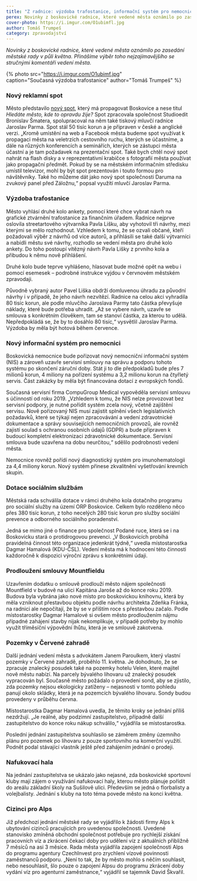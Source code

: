 ```yaml
---
title: "Z radnice: výzdoba trafostanice, informační systém pro nemocnici, knihovna a hala"
perex: Novinky z boskovické radnice, které vedené města oznámilo po zasedání městské rady v půli května.
cover-photo: https://i.imgur.com/O1ubimfl.jpg
author: Tomáš Trumpeš
category: zpravodajství
---
```


*Novinky z boskovické radnice, které vedené města oznámilo po zasedání městské rady v půli května. Přinášíme výběr toho nejzajímavějšího se stručnými komentáři vedení města.*

{% photo src="https://i.imgur.com/O1ubimf.jpg" caption="Současná výzdoba trafostanice" author="Tomáš Trumpeš" %}

### Nový reklamní spot

Město představilo [nový spot](https://www.youtube.com/watch?v=tjdVXng7lkQ), který má propagovat Boskovice a nese titul *Hledáte město, kde to opravdu žije?* Spot zpracovala společnost Studioedit Bronislav Šmatera, spolupracoval na něm také tiskový mluvčí radnice Jaroslav Parma. Spot stál 50 tisíc korun a je připraven v české a anglické verzi. „Kromě umístění na web  a Facebook města budeme spot využívat k propagaci města na veletrzích cestovního ruchu, kterých se účastníme, a dále na různých konferencích a seminářích, kterých se zástupci města účastní a je tam požadavek  na prezentační spot. Také bych chtěl nový spot nahrát na flash disky a v reprezentativní krabičce s fotografií města používat jako propagační předmět. Pokud by se na městském informačním středisku umístil televizor, mohl by být spot prezentován i touto formou pro návštěvníky. Také ho můžeme dát jako nový spot společnosti Daruma na zvukový panel před Záložnu,“ popsal využití mluvčí Jaroslav Parma.

### Výzdoba trafostanice

Město vyhlásí druhé kolo ankety, pomocí které chce vybrat návrh na grafické ztvárnění trafostanice za finančním úřadem. Radnice nejprve oslovila streetartového výtvarníka Pavla Lišku, aby vyhotovil tři návrhy, mezi kterými se mělo rozhodnout. Vzhledem k tomu, že se ozvali občané, kteří požadovali výběr z návrhů od více autorů, a přihlásili se také další výtvarníci a nabídli městu své návrhy, rozhodlo se vedení města pro druhé kolo ankety. Do toho postoupí vítězný návrh Pavla Lišky z prvního kola a přibudou k němu nově přihlášení.
 
Druhé kolo bude teprve vyhlášeno, hlasovat bude možné opět na webu i pomocí esemesek – podrobné instrukce vyjdou v červnovém městském zpravodaji.

Původně vybraný autor Pavel Liška obdrží domluvenou úhradu za původní návrhy i v případě, že jeho návrh nezvítězí. Radnice na celou akci vyhradila 80 tisíc korun, ale podle mluvčího Jaroslava Parmy tato částka převyšuje náklady, které bude potřeba uhradit. „Až se vybere návrh, uzavře se smlouva s konkrétním člověkem, tam se stanoví částka, za kterou to udělá. Nepředpokládá se, že by to dosáhlo 80 tisíc,“ vysvětlil Jaroslav Parma. Výzdoba by měla být hotová během července.

### Nový informační systém pro nemocnici

Boskovická nemocnice bude pořizovat nový nemocniční informační systém (NIS) a zároveň uzavře servisní smlouvy na správu a podporu tohoto systému po skončení záruční doby. Stát ji to dle předpokladů bude přes 7 milionů korun, 4 miliony na pořízení systému a 3,2 milionu korun na čtyřletý servis. Část zakázky by měla být financována dotací z evropských fondů.

Současná servisní firma CompuGroup Medical vypověděla servisní smlouvu s účinností od roku 2019. „Vzhledem k tomu, že NIS nelze provozovat bez servisní podpory, je nutné pořídit systém zcela nový, včetně zajištění servisu. Nově pořizovaný NIS musí zajistit splnění všech legislativních požadavků, které se týkají nejen zpracovávání a vedení zdravotnické dokumentace a správy souvisejících nemocničních provozů, ale rovněž zajistí soulad s ochranou osobních údajů (GDPR) a bude připraven k budoucí kompletní elektronizaci zdravotnické dokumentace. Servisní smlouva bude uzavřena na dobu neurčitou,“ sdělilo podrobnosti vedení města.

Nemocnice rovněž pořídí nový diagnostický systém pro imunohematologii za 4,4 miliony korun. Nový systém přinese zkvalitnění vyšetřování krevních skupin.

### Dotace sociálním službám

Městská rada schválila dotace v rámci druhého kola dotačního programu pro sociální služby na území ORP Boskovice. Celkem bylo rozděleno něco přes 380 tisíc korun, z toho necelých 280 tisíc korun pro služby sociální prevence a odborného sociálního poradenství.

Jedná se mimo jiné o finance pro společnost Podané ruce, která se i na Boskovicku stará o protidrogovou prevenci. „V Boskovicích probíhá  pravidelná činnost této organizace jedenkrát týdně,“ uvedla místostarostka Dagmar Hamalová (KDU-ČSL). Vedení města má k hodnocení této činnosti každoročně k dispozici výroční zprávu s konkrétními údaji.

### Prodloužení smlouvy Mountfieldu

Uzavřením dodatku o smlouvě prodlouží město nájem společnosti Mountfield v budově na ulici Kapitána Jaroše až do konce roku 2019. Budova byla vybrána jako nové místo pro boskovickou knihovnu, která by měla vzniknout přestavbou objektu podle návrhu architekta Zdeňka Fránka, na radnici ale nepočítají, že by se v příštím roce s přestavbou začalo. Podle místostarostky Dagmar Hamalové si ovšem město prodloužením nájmu případné zahájení stavby nijak nekomplikuje, v případě potřeby by mohlo využít tříměsíční výpovědní lhůtu, která je ve smlouvě zakotvena.

### Pozemky v Červené zahradě

Další jednání vedení města s advokátem Janem Paroulkem, který vlastní pozemky v Červené zahradě, proběhlo 11. května. Je dohodnuto, že se zpracuje znalecký posudek také na pozemky hotelu Velen, které majitel nově městu nabízí. Na parcely bývalého lihovaru už znalecký posudek vypracován byl. Současně město požádalo o provedení sond, aby se zjistilo, zda pozemky nejsou ekologicky zatíženy – nejasnosti v tomto pohledu panují okolo skládky, která je na pozemcích bývalého lihovaru. Sondy budou provedeny v průběhu června.

Místostarostka Dagmar Hamalová uvedla, že těmito kroky se jednání příliš nezdržují. „Je reálné, aby podzimní zastupitelstvo, případně další zastupitelstvo do konce roku nákup schválilo,“ vyjádřila se místostarostka.

Poslední jednání zastupitelstva souhlasilo se záměrem změny územního plánu pro pozemek po lihovaru z pouze sportovního na komerční využití. Podnět podal stávající vlastník ještě před zahájením jednání o prodeji.

### Nafukovací hala

Na jednání zastupitelstva se ukázalo jako nejasné, zda boskovické sportovní kluby mají zájem o využívání nafukovací haly, kterou město plánuje pořídit do areálu základní školy na Sušilově ulici. Především se jedná o florbalisty a volejbalisty. Jednání s kluby na toto téma povede město na konci května.

### Cizinci pro Alps

Již předchozí jednání městské rady se vyjádřilo k žádosti firmy Alps k ubytování cizinců pracujících pro uvedenou společnosti. Uvedené stanovisko zmíněná obchodní společnost potřebuje pro rychlejší získání pracovních víz a zkrácení čekací doby pro udělení víz z aktuálních přibližně 7 měsíců na asi 3 měsíce. Rada města vyjádřila zapojení společnosti Alps do programu agentury CzechInvest pro zrychlení vízové povinnosti zaměstnanců podporu. „Není to tak, že by město mohlo s něčím souhlasit, nebo nesouhlasit, šlo pouze o zapojení Alpsu do programu zkrácení doby vydání víz pro agenturní zaměstnance,“ vyjádřil se tajemník David Škvařil.